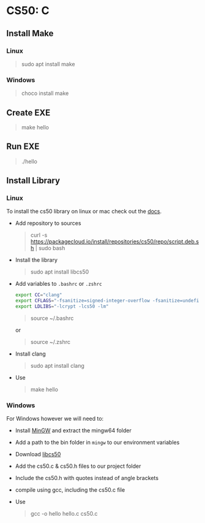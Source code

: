 # CS50: C

## Install Make

### Linux

> sudo apt install make

### Windows

> choco install make

## Create EXE

> make hello

## Run EXE

> ./hello

## Install Library

### Linux

To install the cs50 library on linux or mac check out the [docs](https://cs50.readthedocs.io/libraries/cs50/c/).

- Add repository to sources

  > curl -s https://packagecloud.io/install/repositories/cs50/repo/script.deb.sh | sudo bash

- Install the library

  > sudo apt install libcs50

- Add variables to `.bashrc` or `.zshrc`

  ```bash
  export CC="clang"
  export CFLAGS="-fsanitize=signed-integer-overflow -fsanitize=undefined -ggdb3 -O0 -std=c11 -Wall -Werror -Wextra -Wno-sign-compare -Wno-unused-parameter -Wno-unused-variable -Wshadow"
  export LDLIBS="-lcrypt -lcs50 -lm"
  ```

  > source ~/.bashrc

  or

  > source ~/.zshrc

- Install clang

  > sudo apt install clang

- Use

  > make hello

### Windows

For Windows however we will need to:

- Install [MinGW](https://www.mingw-w64.org/downloads/#mingw-builds) and extract the mingw64 folder
- Add a path to the bin folder in `mingw` to our environment variables
- Download [libcs50](https://github.com/cs50/libcs50/releases)
- Add the cs50.c & cs50.h files to our project folder
- Include the cs50.h with quotes instead of angle brackets
- compile using gcc, including the cs50.c file
- Use

  > gcc -o hello hello.c cs50.c
